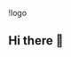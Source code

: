 !logo[](![github-header-image](https://github.com/user-attachments/assets/eddab79f-2b30-4eb9-a7db-7ec0647ea230)
)

## Hi there 👋

<!--
**Ravinderyadav033/Ravinderyadav033** is a ✨ _special_ ✨ repository because its `README.md` (this file) appears on your GitHub profile.

Here are some ideas to get you started:

- 🔭 I’m currently working on ...
- 🌱 I’m currently learning ...
- 👯 I’m looking to collaborate on ...
- 🤔 I’m looking for help with ...
- 💬 Ask me about ...
- 📫 How to reach me: ...
- 😄 Pronouns: ...
- ⚡ Fun fact: ...
-->
